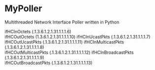 MyPoller
========

Multithreaded Network Interface Poller written in Python




ifHCInOctets (.1.3.6.1.2.1.31.1.1.1.6)	
ifHCOutOctets (1.3.6.1.2.1.31.1.1.1.10)
ifHCInUcastPkts (.1.3.6.1.2.1.31.1.1.1.7)	
ifHCOutUcastPkts (.1.3.6.1.2.1.31.1.1.1.11)
ifHCInMulticastPkts (.1.3.6.1.2.1.31.1.1.1.8)	
ifHCOutMulticastPkts (.1.3.6.1.2.1.31.1.1.1.12)
ifHCInBroadcastPkts (.1.3.6.1.2.1.31.1.1.1.9)	
ifHCOutBroadcastPkts (.1.3.6.1.2.1.31.1.1.1.13)
